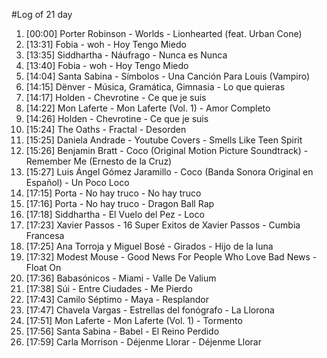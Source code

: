 #Log of 21 day

1. [00:00] Porter Robinson - Worlds - Lionhearted (feat. Urban Cone)
1. [13:31] Fobia - woh - Hoy Tengo Miedo
1. [13:35] Siddhartha - Náufrago - Nunca es Nunca
1. [13:40] Fobia - woh - Hoy Tengo Miedo
1. [14:04] Santa Sabina - Símbolos - Una Canción Para Louis (Vampiro)
1. [14:15] Dënver - Música, Gramática, Gimnasia - Lo que quieras
1. [14:17] Holden - Chevrotine - Ce que je suis
1. [14:22] Mon Laferte - Mon Laferte (Vol. 1) - Amor Completo
1. [14:26] Holden - Chevrotine - Ce que je suis
1. [15:24] The Oaths - Fractal - Desorden
1. [15:25] Daniela Andrade - Youtube Covers - Smells Like Teen Spirit
1. [15:26] Benjamin Bratt - Coco (Original Motion Picture Soundtrack) - Remember Me (Ernesto de la Cruz)
1. [15:27] Luis Ángel Gómez Jaramillo - Coco (Banda Sonora Original en Español) - Un Poco Loco
1. [17:15] Porta - No hay truco - No hay truco
1. [17:16] Porta - No hay truco - Dragon Ball Rap
1. [17:18] Siddhartha - El Vuelo del Pez - Loco
1. [17:23] Xavier Passos - 16 Super Exitos de Xavier Passos - Cumbia Francesa
1. [17:25] Ana Torroja y Miguel Bosé - Girados - Hijo de la luna
1. [17:32] Modest Mouse - Good News For People Who Love Bad News - Float On
1. [17:36] Babasónicos - Miami - Valle De Valium
1. [17:38] Súi - Entre Ciudades - Me Pierdo
1. [17:43] Camilo Séptimo - Maya - Resplandor
1. [17:47] Chavela Vargas - Estrellas del fonógrafo - La Llorona
1. [17:51] Mon Laferte - Mon Laferte (Vol. 1) - Tormento
1. [17:56] Santa Sabina - Babel - El Reino Perdido
1. [17:59] Carla Morrison - Déjenme Llorar - Déjenme Llorar
